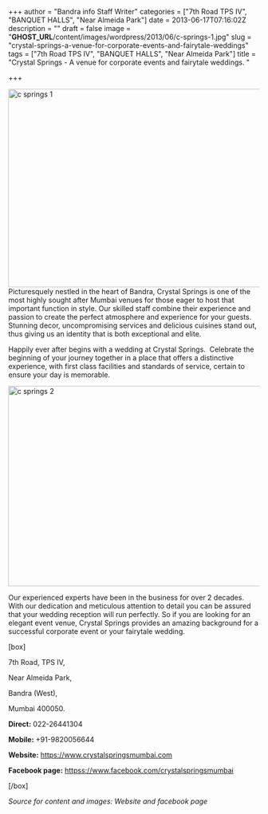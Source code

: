 +++
author = "Bandra info Staff Writer"
categories = ["7th Road TPS IV", "BANQUET HALLS", "Near Almeida Park"]
date = 2013-06-17T07:16:02Z
description = ""
draft = false
image = "__GHOST_URL__/content/images/wordpress/2013/06/c-springs-1.jpg"
slug = "crystal-springs-a-venue-for-corporate-events-and-fairytale-weddings"
tags = ["7th Road TPS IV", "BANQUET HALLS", "Near Almeida Park"]
title = "Crystal Springs - A venue for corporate events and fairytale weddings. "

+++


<p><a href="https://i2.wp.com/bandra.info/wp-content/uploads/2013/06/c-springs-1.jpg?ssl=1"><img loading="lazy" class="size-full wp-image-2947 aligncenter" alt="c springs 1" src="https://i2.wp.com/bandra.info/wp-content/uploads/2013/06/c-springs-1.jpg?resize=599%2C398&#038;ssl=1" width="599" height="398" srcset="https://i2.wp.com/bandra.info/wp-content/uploads/2013/06/c-springs-1.jpg?w=599&amp;ssl=1 599w, https://i2.wp.com/bandra.info/wp-content/uploads/2013/06/c-springs-1.jpg?resize=300%2C199&amp;ssl=1 300w" sizes="(max-width: 599px) 100vw, 599px" data-recalc-dims="1" /></a>Picturesquely nestled in the heart of Bandra, Crystal Springs is one of the most highly sought after Mumbai venues for those eager to host that important function in style. Our skilled staff combine their experience and passion to create the perfect atmosphere and experience for your guests. Stunning decor, uncompromising services and delicious cuisines stand out, thus giving us an identity that is both exceptional and elite.</p>
<p>Happily ever after begins with a wedding at Crystal Springs.  Celebrate the beginning of your journey together in a place that offers a distinctive experience, with first class facilities and standards of service, certain to ensure your day is memorable.</p>
<p><a href="https://i2.wp.com/bandra.info/wp-content/uploads/2013/06/c-springs-2.jpg?ssl=1"><img loading="lazy" class="size-full wp-image-2946 aligncenter" alt="c springs 2" src="https://i2.wp.com/bandra.info/wp-content/uploads/2013/06/c-springs-2.jpg?resize=601%2C402&#038;ssl=1" width="601" height="402" srcset="https://i2.wp.com/bandra.info/wp-content/uploads/2013/06/c-springs-2.jpg?w=601&amp;ssl=1 601w, https://i2.wp.com/bandra.info/wp-content/uploads/2013/06/c-springs-2.jpg?resize=300%2C200&amp;ssl=1 300w" sizes="(max-width: 601px) 100vw, 601px" data-recalc-dims="1" /></a></p>
<p>Our experienced experts have been in the business for over 2 decades. With our dedication and meticulous attention to detail you can be assured that your wedding reception will run perfectly. So if you are looking for an elegant event venue, Crystal Springs provides an amazing background for a successful corporate event or your fairytale wedding.</p>
<p>[box]</p>
<p>7th Road, TPS IV,</p>
<p>Near Almeida Park,</p>
<p>Bandra (West),</p>
<p>Mumbai 400050.</p>
<p><strong>Direct:</strong> 022-26441304</p>
<p><strong>Mobile:</strong> +91-9820056644</p>
<p><strong>Website:</strong> <a href="https://www.crystalspringsmumbai.com/">https://www.crystalspringsmumbai.com</a></p>
<p><strong>Facebook page:</strong> <a href="httpss://www.facebook.com/crystalspringsmumbai">httpss://www.facebook.com/crystalspringsmumbai</a></p>
<p>[/box]</p>
<p><em>Source for content and images: Website and facebook page</em></p>
<p>&nbsp;</p>



